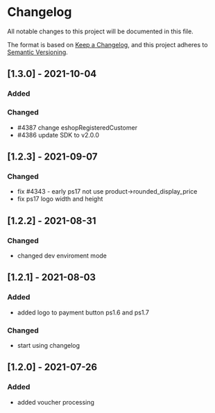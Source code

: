 # Changelog

All notable changes to this project will be documented in this file.

The format is based on [Keep a Changelog](https://keepachangelog.com/en/1.0.0/),
and this project adheres to [Semantic Versioning](https://semver.org/spec/v2.0.0.html).

## [1.3.0] - 2021-10-04
### Added
### Changed
- #4387 change eshopRegisteredCustomer
- #4386 update SDK to v2.0.0

## [1.2.3] - 2021-09-07
### Changed
- fix #4343 - early ps17 not use product->rounded_display_price
- fix ps17 logo width and height

## [1.2.2] - 2021-08-31
### Changed
- changed dev enviroment mode

## [1.2.1] - 2021-08-03
### Added
- added logo to payment button ps1.6 and ps1.7

### Changed
- start using changelog

## [1.2.0] - 2021-07-26
### Added
- added voucher processing

